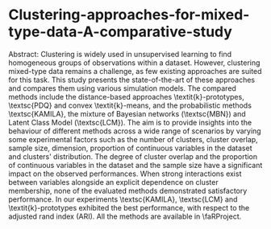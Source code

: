 # Clustering-approaches-for-mixed-type-data-A-comparative-study
Abstract: Clustering is widely used in unsupervised learning to find homogeneous groups of observations within a dataset. However, clustering mixed-type data remains a challenge, as few existing approaches are suited for this task. This study presents the state-of-the-art of these approaches and compares them using various simulation models. The compared methods include the distance-based approaches \textit{k}-prototypes, \textsc{PDQ} and convex \textit{k}-means, and the probabilistic methods \textsc{KAMILA}, the mixture of Bayesian networks (\textsc{MBN}) and Latent Class Model (\textsc{LCM}). The aim is to provide insights into the behaviour of different methods across a wide range of scenarios by varying some experimental factors such as the number of clusters, cluster overlap, sample size, dimension, proportion of continuous variables in the dataset and clusters' distribution. The degree of cluster overlap and the proportion of continuous variables in the dataset and the sample size have a significant impact on the observed performances. When strong interactions exist between variables alongside an explicit dependence on cluster membership, none of the evaluated methods demonstrated satisfactory performance. In our experiments \textsc{KAMILA}, \textsc{LCM} and \textit{k}-prototypes exhibited the best performance, with respect to the adjusted rand index (ARI). All the methods are available in \faRProject.
